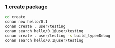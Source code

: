 ### 1.create package
```bash
cd create
conan new hello/0.1
conan create . user/testing
conan search hello/0.1@user/testing
conan create . user/testing -s build_type=Debug
conan search hello/0.1@user/testing
```